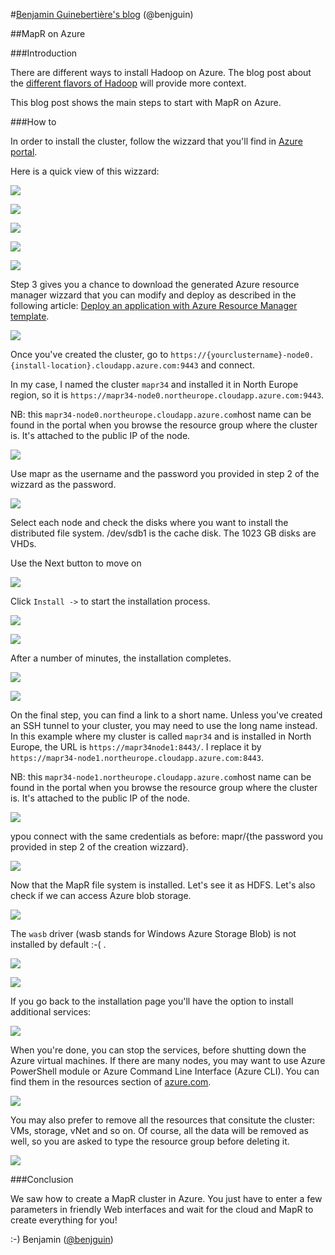 #[Benjamin Guinebertière's blog](http://blog.3-4.fr) (@benjguin)

##MapR on Azure

###Introduction

There are different ways to install Hadoop on Azure. The blog post about the [different flavors of Hadoop](/2015/12/02a/different-flavors-of-hadoop.html) will provide more context.

This blog post shows the main steps to start with MapR on Azure. 

###How to

In order to install the cluster, follow the wizzard that you'll find in [Azure portal](https://portal.azure.com).

Here is a quick view of this wizzard: 

![](img/1.png)

![](img/2.png)

![](img/3.png)

![](img/4.png)

![](img/4b.png)

Step 3 gives you a chance to download the generated Azure resource manager wizzard that you can modify and deploy as described in the following article: [Deploy an application with Azure Resource Manager template](https://azure.microsoft.com/en-us/documentation/articles/resource-group-template-deploy/).

![](img/5.png)


Once you've created the cluster, go to `https://{yourclustername}-node0.{install-location}.cloudapp.azure.com:9443` and connect.

In my case, I named the cluster `mapr34` and installed it in North Europe region, so it is `https://mapr34-node0.northeurope.cloudapp.azure.com:9443`.

NB: this `mapr34-node0.northeurope.cloudapp.azure.com`host name can be found in the portal when you browse the resource group where the cluster is. It's attached to the public IP of the node.

![](img/6.png)

Use mapr as the username and the password you provided in step 2 of the wizzard as the password.


![](img/7.png)

Select each node and check the disks where you want to install the distributed file system. 
/dev/sdb1 is the cache disk. The 1023 GB disks are VHDs.

Use the Next button to move on 

![](img/8.png)

Click `Install ->` to start the installation process.

![](img/9.png)

![](img/10.png)

After a number of minutes, the installation completes. 

![](img/11.png)

![](img/12.png)

On the final step, you can find a link to a short name. Unless you've created an SSH tunnel to your cluster, you may need to use the long name instead. In this example where my cluster is called `mapr34` and is installed in North Europe, the URL is `https://mapr34node1:8443/`. I replace it by `https://mapr34-node1.northeurope.cloudapp.azure.com:8443`. 

NB: this `mapr34-node1.northeurope.cloudapp.azure.com`host name can be found in the portal when you browse the resource group where the cluster is. It's attached to the public IP of the node. 

![](img/13.png)

ypou connect with the same credentials as before: mapr/{the password you provided in step 2 of the creation wizzard}.

![](img/14.png)

Now that the MapR file system is installed. Let's see it as HDFS. Let's also check if we can access Azure blob storage.

![](img/15.png)

The `wasb` driver (wasb stands for Windows Azure Storage Blob) is not installed by default :-( .  

![](img/16.png)

![](img/17.png)


If you go back to the installation page you'll have the option to install additional services: 

![](img/18.png)

When you're done, you can stop the services, before shutting down the Azure virtual machines. If there are many nodes, you may want to use Azure PowerShell module or Azure Command Line Interface (Azure CLI). You can find them in the resources section of [azure.com](http://azure.com). 

![](img/19.png)

You may also prefer to remove all the resources that consitute the cluster: VMs, storage, vNet and so on. Of course, all the data will be removed as well, so you are asked to type the resource group before deleting it.

![](img/20.png)

###Conclusion

We saw how to create a MapR cluster in Azure. You just have to enter a few parameters in friendly Web interfaces and wait for the cloud and MapR to create everything for you!

:-) 
Benjamin ([@benjguin](http://twitter.com/@benjguin))

